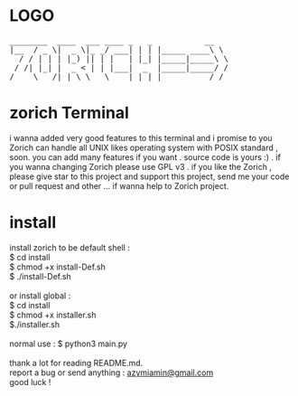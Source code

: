 # LOGO
<pre>
________  ____  ___ ____ _   _           __
|__  / _ \|  _ \|_ _/ ___| | | |_____ ____\ \
  / / | | | |_) || | |   | |_| |_____|_____\ \
 / /| |_| |  _ < | | |___|  _  |_____|_____/ /
/____\___/|_| \_\___\____|_| |_|          /_/
</pre>

# zorich Terminal

i wanna added very good features to this terminal and i promise to you  Zorich
can handle all UNIX likes operating system with POSIX standard  , soon.
you can add many features if you want . source code is yours :) .
if you wanna changing  Zorich please use GPL v3 .
if you like the  Zorich , please give   star to this project and support this project,
send me your code  or  pull request and other ...
if wanna help to Zorich project.

# install


install zorich to be default shell :
<br>
$ cd install
<br>
$ chmod +x install-Def.sh
<br>
$ ./install-Def.sh
<br>
<br>
or install global :
<br>
$ cd install
<br>
$ chmod +x installer.sh
<br>
$./installer.sh
<br>
<br>
normal use  :
$ python3  main.py
<br>
<br>
thank a lot for reading README.md.
<br>
report a bug or send anything : azymiamin@gmail.com
<br>
good luck !
